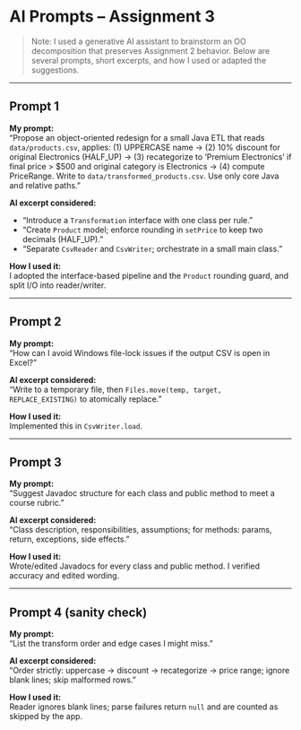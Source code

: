 # AI Prompts – Assignment 3

> Note: I used a generative AI assistant to brainstorm an OO decomposition that preserves
> Assignment 2 behavior. Below are several prompts, short excerpts, and how I used or
> adapted the suggestions.

---

## Prompt 1
**My prompt:**  
“Propose an object-oriented redesign for a small Java ETL that reads `data/products.csv`, applies:
(1) UPPERCASE name → (2) 10% discount for original Electronics (HALF_UP) → (3) recategorize to
‘Premium Electronics’ if final price > $500 and original category is Electronics → (4) compute PriceRange.
Write to `data/transformed_products.csv`. Use only core Java and relative paths.”

**AI excerpt considered:**  
- “Introduce a `Transformation` interface with one class per rule.”
- “Create `Product` model; enforce rounding in `setPrice` to keep two decimals (HALF_UP).”
- “Separate `CsvReader` and `CsvWriter`; orchestrate in a small main class.”

**How I used it:**  
I adopted the interface-based pipeline and the `Product` rounding guard, and split I/O into reader/writer.

---

## Prompt 2
**My prompt:**  
“How can I avoid Windows file-lock issues if the output CSV is open in Excel?”

**AI excerpt considered:**  
“Write to a temporary file, then `Files.move(temp, target, REPLACE_EXISTING)` to atomically replace.”

**How I used it:**  
Implemented this in `CsvWriter.load`.

---

## Prompt 3
**My prompt:**  
“Suggest Javadoc structure for each class and public method to meet a course rubric.”

**AI excerpt considered:**  
“Class description, responsibilities, assumptions; for methods: params, return, exceptions, side effects.”

**How I used it:**  
Wrote/edited Javadocs for every class and public method. I verified accuracy and edited wording.

---

## Prompt 4 (sanity check)
**My prompt:**  
“List the transform order and edge cases I might miss.”

**AI excerpt considered:**  
“Order strictly: uppercase → discount → recategorize → price range; ignore blank lines; skip malformed rows.”

**How I used it:**  
Reader ignores blank lines; parse failures return `null` and are counted as skipped by the app.
